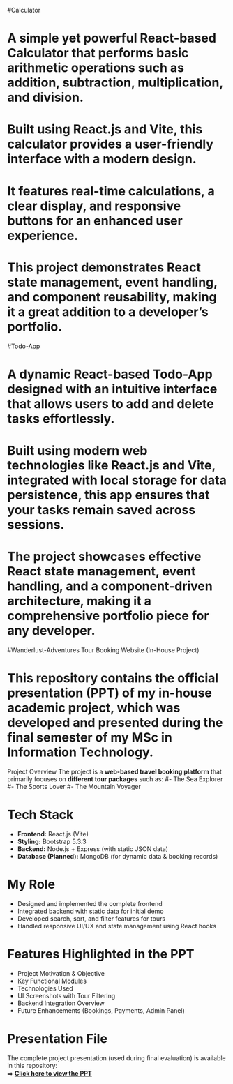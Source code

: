 #Calculator
# A simple yet powerful React-based Calculator that performs basic arithmetic operations such as addition, subtraction, multiplication, and division. 
# Built using React.js and Vite, this calculator provides a user-friendly interface with a modern design. 
# It features real-time calculations, a clear display, and responsive buttons for an enhanced user experience. 
# This project demonstrates React state management, event handling, and component reusability, making it a great addition to a developer’s portfolio.


#Todo-App
# A dynamic React-based Todo-App designed with an intuitive interface that allows users to add and delete tasks effortlessly. 
# Built using modern web technologies like React.js and Vite, integrated with local storage for data persistence, this app ensures that your tasks remain saved across sessions. 
# The project showcases effective React state management, event handling, and a component-driven architecture, making it a comprehensive portfolio piece for any developer.


#Wanderlust-Adventures Tour Booking Website (In-House Project)
# This repository contains the official presentation (PPT) of my in-house academic project, which was developed and presented during the final semester of my MSc in Information Technology.
 Project Overview
 The project is a **web-based travel booking platform** that primarily focuses on **different tour packages** such as:
#- The Sea Explorer
#- The Sports Lover
#- The Mountain Voyager

# Tech Stack
- **Frontend:** React.js (Vite)
- **Styling:** Bootstrap 5.3.3
- **Backend:** Node.js + Express (with static JSON data)
- **Database (Planned):** MongoDB (for dynamic data & booking records)

# My Role
- Designed and implemented the complete frontend
- Integrated backend with static data for initial demo
- Developed search, sort, and filter features for tours
- Handled responsive UI/UX and state management using React hooks

# Features Highlighted in the PPT
- Project Motivation & Objective
- Key Functional Modules
- Technologies Used
- UI Screenshots with Tour Filtering
- Backend Integration Overview
- Future Enhancements (Bookings, Payments, Admin Panel)

# Presentation File

The complete project presentation (used during final evaluation) is available in this repository:  
➡️ **[Click here to view the PPT](https://github.com/Narendrakahar/React.js)**
